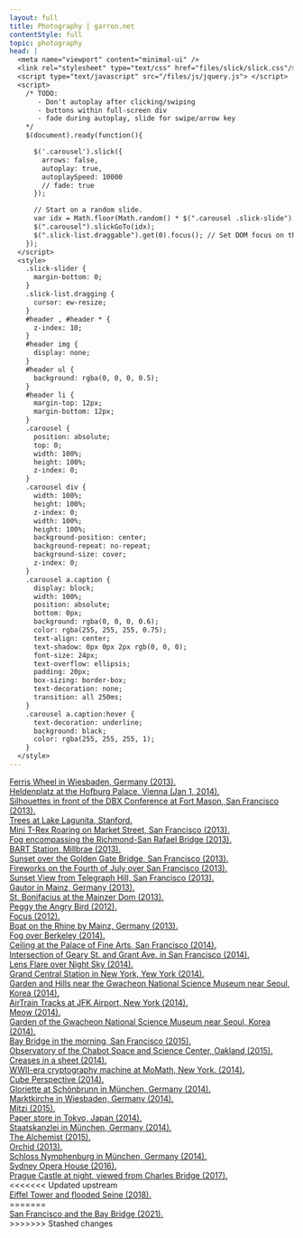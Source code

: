 ```yaml
---
layout: full
title: Photography | garron.net
contentStyle: full
topic: photography
head: |
  <meta name="viewport" content="minimal-ui" />
  <link rel="stylesheet" type="text/css" href="files/slick/slick.css"/>
  <script type="text/javascript" src="/files/js/jquery.js"> </script>
  <script>
    /* TODO:
       - Don't autoplay after clicking/swiping
       - buttons within full-screen div
       - fade during autoplay, slide for swipe/arrow key
    */
    $(document).ready(function(){

      $('.carousel').slick({
        arrows: false,
        autoplay: true,
        autoplaySpeed: 10000
        // fade: true
      });

      // Start on a random slide.
      var idx = Math.floor(Math.random() * $(".carousel .slick-slide").length);
      $(".carousel").slickGoTo(idx);
      $(".slick-list.draggable").get(0).focus(); // Set DOM focus on the element so that we can use the keyboard immediately.
    });
  </script>
  <style>
    .slick-slider {
      margin-bottom: 0;
    }
    .slick-list.dragging {
      cursor: ew-resize;
    }
    #header , #header * {
      z-index: 10;
    }
    #header img {
      display: none;
    }
    #header ul {
      background: rgba(0, 0, 0, 0.5);
    }
    #header li {
      margin-top: 12px;
      margin-bottom: 12px;
    }
    .carousel {
      position: absolute;
      top: 0;
      width: 100%;
      height: 100%;
      z-index: 0;
    }
    .carousel div {
      width: 100%;
      height: 100%;
      z-index: 0;
      width: 100%;
      height: 100%;
      background-position: center;
      background-repeat: no-repeat;
      background-size: cover;
      z-index: 0;
    }
    .carousel a.caption {
      display: block;
      width: 100%;
      position: absolute;
      bottom: 0px;
      background: rgba(0, 0, 0, 0.6);
      color: rgba(255, 255, 255, 0.75);
      text-align: center;
      text-shadow: 0px 0px 2px rgb(0, 0, 0);
      font-size: 24px;
      text-overflow: ellipsis;
      padding: 20px;
      box-sizing: border-box;
      text-decoration: none;
      transition: all 250ms;
    }
    .carousel a.caption:hover {
      text-decoration: underline;
      background: black;
      color: rgba(255, 255, 255, 1);
    }
  </style>
---
```


<div class="carousel" tabindex="0">
  <div style="background-position: 50% 52%; background-image: url('2560px-40/DSC00151.jpg')">
    <a class="caption" href="high-res/DSC00151.jpg">Ferris Wheel in Wiesbaden, Germany (2013).</a></div>
  <div style="background-position: 42% 10%;background-image: url('2560px-40/DSC00482.jpg')">
    <a class="caption" href="high-res/DSC00482.jpg">Heldenplatz at the Hofburg Palace, Vienna (Jan 1, 2014).</a></div>
  <div style="background-position: 50% 47%; background-image: url('2560px-40/DSC08938.jpg')">
    <a class="caption" href="high-res/DSC08938.jpg">Silhouettes in front of the DBX Conference at Fort Mason, San Francisco (2013).</a></div>
  <div style="background-position: 50% 50%; background-image: url('2560px-40/DSC08963.jpg')">
    <a class="caption" href="high-res/DSC08963.jpg">Trees at Lake Lagunita, Stanford.</a></div>
  <div style="background-position: 50% 15%; background-image: url('2560px-40/DSC08994.jpg')">
    <a class="caption" href="high-res/DSC08994.jpg">Mini T-Rex Roaring on Market Street, San Francisco (2013).</a></div>
  <div style="background-position: 65% 85%; background-image: url('2560px-40/DSC09136.jpg')">
    <a class="caption" href="high-res/DSC09136.jpg">Fog encompassing the Richmond-San Rafael Bridge (2013).</a></div>
  <div style="background-position: 50% 75%; background-image: url('2560px-40/DSC09275.jpg')">
    <a class="caption" href="high-res/DSC09275.jpg">BART Station, Millbrae (2013).</a></div>
  <div style="background-position: 50% 60%; background-image: url('2560px-40/DSC09627.jpg')">
    <a class="caption" href="high-res/DSC09627.jpg">Sunset over the Golden Gate Bridge, San Francisco (2013).</a></div>
  <div style="background-position: 30% 25%; background-image: url('2560px-40/DSC09838.jpg')">
    <a class="caption" href="high-res/DSC09838.jpg">Fireworks on the Fourth of July over San Francisco (2013).</a></div>
  <div style="background-position: 50% 70%; background-image: url('2560px-40/IMG_0971.jpg')">
    <a class="caption" href="high-res/IMG_0971.jpg">Sunset View from Telegraph Hill, San Francisco (2013).</a></div>
  <div style="background-position: 50% 50%; background-image: url('2560px-40/IMG_1896_899_900_tonemapped.jpg')">
    <a class="caption" href="high-res/IMG_1896_899_900_tonemapped.jpg">Gautor in Mainz, Germany (2013).</a></div>
  <div style="background-position: 50% 30%; background-image: url('2560px-40/IMG_2348.jpg')">
    <a class="caption" href="high-res/IMG_2348.jpg">St. Bonifacius at the Mainzer Dom (2013).</a></div>
  <div style="background-position: 40% 50%; background-image: url('2560px-40/IMG_6271.jpg')">
    <a class="caption" href="high-res/IMG_6271.jpg">Peggy the Angry Bird (2012).</a></div>
  <div style="background-position: 50% 50%; background-image: url('2560px-40/focus.jpg')">
    <a class="caption" href="high-res/focus.jpg">Focus (2012).</a></div>
  <div style="background-position: 50% 80%; background-image: url('2560px-40/IMG_9818_19_20_21_22_23_24_tonemapped_fused.jpg')">
    <a class="caption" href="high-res/IMG_9818_19_20_21_22_23_24_tonemapped_fused.jpg">Boat on the Rhine by Mainz, Germany (2013).</a></div>
  <div style="background-position: 50% 40%; background-image: url('2560px-40/Berkeley Hills.jpg')">
    <a class="caption" href="high-res/Berkeley Hills.jpg">Fog over Berkeley (2014).</a></div>
  <div style="background-position: 50% 50%; background-image: url('2560px-40/DSC01484.jpg')">
    <a class="caption" href="high-res/DSC01484.jpg">Ceiling at the Palace of Fine Arts, San Francisco (2014).</a></div>
  <div style="background-position: 50% 75%; background-image: url('2560px-40/IMG_7264.jpg')">
    <a class="caption" href="high-res/IMG_7264.jpg">Intersection of Geary St. and Grant Ave. in San Francisco (2014).</a></div>
  <div style="background-position: 50% 0%; background-image: url('2560px-40/IMG_9740.jpg')">
    <a class="caption" href="high-res/IMG_9740.jpg">Lens Flare over Night Sky (2014).</a></div>
  <div style="background-position: 43% 50%; background-image: url('2560px-40/DSC02149.jpg')">
    <a class="caption" href="high-res/DSC02149.jpg">Grand Central Station in New York, Yew York (2014).</a></div>
  <div style="background-position: 50% 50%; background-image: url('2560px-40/DSC04124_5_6_7_8_tonemapped.jpg')">
    <a class="caption" href="high-res/DSC04124_5_6_7_8_tonemapped.jpg">Garden and Hills near the Gwacheon National Science Museum near Seoul, Korea (2014).</a></div>
  <div style="background-position: 50% 30%; background-image: url('2560px-40/DSC02112.jpg')">
    <a class="caption" href="high-res/DSC02112.jpg">AirTrain Tracks at JFK Airport, New York (2014).</a></div>
  <div style="background-position: 35% 60%; background-image: url('2560px-40/IMG_7606.jpg')">
    <a class="caption" href="high-res/IMG_7606.jpg">Meow (2014).</a></div>
  <div style="background-position: 80% 65%; background-image: url('2560px-40/DSC04024.jpg')">
    <a class="caption" href="high-res/DSC04024.jpg">Garden of the Gwacheon National Science Museum near Seoul, Korea (2014).</a></div>
  <div style="background-position: 60% 45%; background-image: url('2560px-40/bay-bridge.jpg')">
    <a class="caption" href="high-res/bay-bridge.jpg">Bay Bridge in the morning, San Francisco (2015).</a></div>
  <div style="background-position: 53% 50%; background-image: url('2560px-40/chabot.jpg')">
    <a class="caption" href="high-res/chabot.jpg">Observatory of the Chabot Space and Science Center, Oakland (2015).</a></div>
  <div style="background-position: 50% 50%; background-image: url('2560px-40/creases.jpg')">
    <a class="caption" href="high-res/creases.jpg">Creases in a sheet (2014).</a></div>
  <div style="background-position: 65% 50%; background-image: url('2560px-40/crypto-machine.jpg')">
    <a class="caption" href="high-res/crypto-machine.jpg">WWII-era cryptography machine at MoMath, New York. (2014).</a></div>
  <div style="background-position: 50% 60%; background-image: url('2560px-40/cube-perspective.jpg');">
    <a class="caption" href="high-res/cube-perspective.jpg">Cube Perspective (2014).</a></div>
  <div style="background-position: 50% 50%; background-image: url('2560px-40/gloriette.jpg')">
    <a class="caption" href="high-res/gloriette.jpg">Gloriette at Schönbrunn in München, Germany (2014).</a></div>
  <div style="background-position: 50% 50%; background-image: url('2560px-40/marktkirche.jpg')">
    <a class="caption" href="high-res/marktkirche.jpg">Marktkirche in Wiesbaden, Germany (2014).</a></div>
  <div style="background-position: 50% 25%; background-image: url('2560px-40/mitzi.jpg');">
    <a class="caption" href="high-res/mitzi.jpg">Mitzi (2015).</a></div>
  <div style="background-position: bottom; background-image: url('2560px-40/paper-store.jpg');">
    <a class="caption" href="high-res/paper-store.jpg">Paper store in Tokyo, Japan (2014).</a></div>
  <div style="background-position: 50% 50%; background-image: url('2560px-40/staatskanzlei.jpg')">
    <a class="caption" href="high-res/staatskanzlei.jpg">Staatskanzlei in München, Germany (2014).</a></div>
  <div style="background-position: 50% 50%; background-image: url('2560px-40/magnify.jpg')">
    <a class="caption" href="high-res/magnify.jpg">The Alchemist (2015).</a></div>
  <div style="background-position: 62% 47%; background-image: url('2560px-40/orchid.jpg')">
    <a class="caption" href="high-res/orchid.jpg">Orchid (2013).</a></div>
  <div style="background-position: 50% 50%; background-image: url('2560px-40/nymphenburg.jpg')">
    <a class="caption" href="high-res/nymphenburg.jpg">Schloss Nymphenburg in München, Germany (2014).</a></div>
  <div style="background-position: 53% 50%; background-image: url('2560px-40/sydney-opera-house.jpg')">
    <a class="caption" href="high-res/sydney-opera-house.jpg">Sydney Opera House (2016).</a></div>
  <div style="background-position: 30% 20%; background-image: url('2560px-40/prague-castle.jpg')">
    <a class="caption" href="high-res/prague-castle.jpg">Prague Castle at night, viewed from Charles Bridge (2017).</a></div>
<<<<<<< Updated upstream
  <div style="background-position: 40% 10%; background-image: url('2560px-40/paris-seine-eiffel-tower.jpg')">
    <a class="caption" href="high-res/paris-seine-eiffel-tower.jpg">Eiffel Tower and flooded Seine (2018).</a></div>
=======
  <div style="background-position: 58% 55%; background-image: url('2560px-40/IMG_9949.jpg')">
    <a class="caption" href="high-res/IMG_9949.jpg">San Francisco and the Bay Bridge (2021).</a></div>
>>>>>>> Stashed changes
</div>

<script type="text/javascript" src="files/slick/slick.js"> </script>

